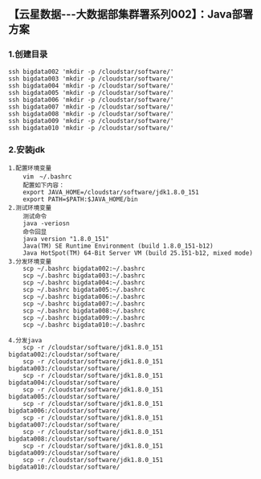 ## 【云星数据---大数据部集群署系列002】：Java部署方案

### 1.创建目录
    ssh bigdata002 'mkdir -p /cloudstar/software/'
    ssh bigdata003 'mkdir -p /cloudstar/software/'
    ssh bigdata004 'mkdir -p /cloudstar/software/'
    ssh bigdata005 'mkdir -p /cloudstar/software/'
    ssh bigdata006 'mkdir -p /cloudstar/software/'
    ssh bigdata007 'mkdir -p /cloudstar/software/'
    ssh bigdata008 'mkdir -p /cloudstar/software/'
    ssh bigdata009 'mkdir -p /cloudstar/software/'
    ssh bigdata010 'mkdir -p /cloudstar/software/'

###  2.安装jdk 
```
1.配置环境变量
    vim　~/.bashrc
    配置如下内容：
    export JAVA_HOME=/cloudstar/software/jdk1.8.0_151
    export PATH=$PATH:$JAVA_HOME/bin
2.测试环境变量
    测试命令
    java -veriosn
    命令回显
    java version "1.8.0_151"
    Java(TM) SE Runtime Environment (build 1.8.0_151-b12)
    Java HotSpot(TM) 64-Bit Server VM (build 25.151-b12, mixed mode)
3.分发环境变量
    scp ~/.bashrc bigdata002:~/.bashrc
    scp ~/.bashrc bigdata003:~/.bashrc
    scp ~/.bashrc bigdata004:~/.bashrc
    scp ~/.bashrc bigdata005:~/.bashrc
    scp ~/.bashrc bigdata006:~/.bashrc
    scp ~/.bashrc bigdata007:~/.bashrc
    scp ~/.bashrc bigdata008:~/.bashrc
    scp ~/.bashrc bigdata009:~/.bashrc
    scp ~/.bashrc bigdata010:~/.bashrc

4.分发java
    scp -r /cloudstar/software/jdk1.8.0_151 bigdata002:/cloudstar/software/
    scp -r /cloudstar/software/jdk1.8.0_151 bigdata003:/cloudstar/software/
    scp -r /cloudstar/software/jdk1.8.0_151 bigdata004:/cloudstar/software/
    scp -r /cloudstar/software/jdk1.8.0_151 bigdata005:/cloudstar/software/
    scp -r /cloudstar/software/jdk1.8.0_151 bigdata006:/cloudstar/software/
    scp -r /cloudstar/software/jdk1.8.0_151 bigdata007:/cloudstar/software/
    scp -r /cloudstar/software/jdk1.8.0_151 bigdata008:/cloudstar/software/
    scp -r /cloudstar/software/jdk1.8.0_151 bigdata009:/cloudstar/software/
    scp -r /cloudstar/software/jdk1.8.0_151 bigdata010:/cloudstar/software/
```

    
    
    
    